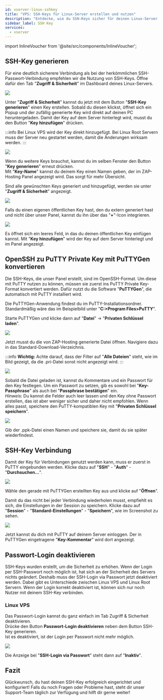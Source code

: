 ```yaml
---
id: vserver-linux-sshkey
title: "VPS: SSH-Keys für Linux-Server erstellen und nutzen"
description: "Entdecke, wie du SSH-Keys sicher für deinen Linux-Server generierst und verwaltest, um die Verbindungssicherheit und Kontrolle zu verbessern → Jetzt mehr erfahren"
sidebar_label: SSH Key
services:
  - vserver
---
```


import InlineVoucher from '@site/src/components/InlineVoucher';

## SSH-Key generieren

Für eine deutlich sicherere Verbindung als bei der herkömmlichen SSH-Passwort-Verbindung empfehlen wir die Nutzung von SSH-Keys. Öffne dafür den Tab "**Zugriff & Sicherheit**" im Dashboard deines Linux-Servers.

![](https://screensaver01.zap-hosting.com/index.php/s/wJCtHY44dYiYoqX/preview)

Unter "**Zugriff & Sicherheit**" kannst du jetzt mit dem Button "**SSH-Key generieren**" einen Key erstellen. Sobald du diesen klickst, öffnet sich ein Popup und der zufällig generierte Key wird direkt auf deinen PC heruntergeladen. Damit der Key auf dem Server hinterlegt wird, musst du den Button "**Key hinzufügen**" drücken.

:::info
Bei Linux VPS wird der Key direkt hinzugefügt. Bei Linux Root Servern muss der Server neu gestartet werden, damit die Änderungen wirksam werden.
:::

<InlineVoucher />

![](https://screensaver01.zap-hosting.com/index.php/s/GsER3sNYWYj8t7y/preview)

Wenn du weitere Keys brauchst, kannst du im selben Fenster den Button "**Key generieren**" erneut drücken.  
Mit "**Key-Name**" kannst du deinem Key einen Namen geben, der im ZAP-Hosting Panel angezeigt wird. Das sorgt für mehr Übersicht.

Sind alle gewünschten Keys generiert und hinzugefügt, werden sie unter "**Zugriff & Sicherheit**" angezeigt.

![](https://screensaver01.zap-hosting.com/index.php/s/5yjACdnpyiw6E97/preview)

Falls du einen eigenen öffentlichen Key hast, den du extern generiert hast und nicht über unser Panel, kannst du ihn über das "**+**"-Icon integrieren.

![](https://screensaver01.zap-hosting.com/index.php/s/H75CCTe5tTonn8y/preview)

Es öffnet sich ein leeres Feld, in das du deinen öffentlichen Key einfügen kannst. Mit "**Key hinzufügen**" wird der Key auf dem Server hinterlegt und im Panel angezeigt.

## OpenSSH zu PuTTY Private Key mit PuTTYGen konvertieren

Die SSH-Keys, die unser Panel erstellt, sind im OpenSSH-Format. Um diese mit PuTTY nutzen zu können, müssen sie zuerst ins PuTTY Private Key-Format konvertiert werden. Dafür nutzt du die Software "**PuTTYGen**", die automatisch mit PuTTY installiert wird.

Die PuTTYGen-Anwendung findest du im PuTTY-Installationsordner. Standardmäßig wäre das im Beispielbild unter "**C:>Program Files>PuTTY**".

Starte PuTTYGen und klicke dann auf "**Datei**" -> "**Privaten Schlüssel laden**".

![](https://screensaver01.zap-hosting.com/index.php/s/KNeiG7eWpWateDz/preview)

Jetzt musst du die von ZAP-Hosting generierte Datei öffnen. Navigiere dazu in das Standard-Download-Verzeichnis.

:::info
**Wichtig:** Achte darauf, dass der Filter auf "**Alle Dateien**" steht, wie im Bild gezeigt, da die .pri-Datei sonst nicht angezeigt wird.
:::

![](https://screensaver01.zap-hosting.com/index.php/s/WQfWN264pJPKWYX/preview)

Sobald die Datei geladen ist, kannst du Kommentare und ein Passwort für den Key festlegen. Um ein Passwort zu setzen, gib es sowohl bei "**Key-Passphrase**" als auch bei "**Passphrase bestätigen**" ein.  
*Hinweis:* Du kannst die Felder auch leer lassen und den Key ohne Passwort erstellen, das ist aber weniger sicher und daher nicht empfohlen. Wenn alles passt, speichere den PuTTY-kompatiblen Key mit "**Privaten Schlüssel speichern**".

![](https://screensaver01.zap-hosting.com/index.php/s/N4dKc86M95yYbtK/preview)

Gib der .ppk-Datei einen Namen und speichere sie, damit du sie später wiederfindest.

## SSH-Key Verbindung

Damit der Key für Verbindungen genutzt werden kann, muss er zuerst in PuTTY eingebunden werden. Klicke dazu auf "**SSH**" - "**Auth**" - "**Durchsuchen...**".

![](https://screensaver01.zap-hosting.com/index.php/s/3BJ7NaG2AemGSZt/preview)

Wähle den gerade mit PuTTYGen erstellten Key aus und klicke auf "**Öffnen**".

Damit du das nicht bei jeder Verbindung wiederholen musst, empfiehlt es sich, die Einstellungen in der Session zu speichern. Klicke dazu auf "**Session**" - "**Standard-Einstellungen**" - "**Speichern**", wie im Screenshot zu sehen.

![](https://screensaver01.zap-hosting.com/index.php/s/zENfY7DBZk85mMa/preview)

Jetzt kannst du dich mit PuTTY auf deinem Server einloggen. Der in PuTTYGen eingetragene "**Key-Kommentar**" wird dort angezeigt.

## Passwort-Login deaktivieren

SSH-Keys wurden erstellt, um die Sicherheit zu erhöhen. Wenn der Login per SSH-Passwort noch möglich ist, hat sich an der Sicherheit des Servers nichts geändert. Deshalb muss der SSH-Login via Passwort jetzt deaktiviert werden. Dabei gibt es Unterschiede zwischen Linux VPS und Linux Root Servern. Wenn der Login korrekt deaktiviert ist, können sich nur noch Nutzer mit deinem SSH-Key verbinden.

### Linux VPS

Das Passwort-Login kannst du ganz einfach im Tab Zugriff & Sicherheit deaktivieren.  
Drücke den Button **Passwort-Login deaktivieren** neben dem Button SSH-Key generieren.  
Ist es deaktiviert, ist der Login per Passwort nicht mehr möglich.

![](https://screensaver01.zap-hosting.com/index.php/s/jd9NiypwxgpeMGe/preview)

Die Anzeige bei "**SSH-Login via Passwort**" steht dann auf "**Inaktiv**".

## Fazit

Glückwunsch, du hast deinen SSH-Key erfolgreich eingerichtet und konfiguriert! Falls du noch Fragen oder Probleme hast, steht dir unser Support-Team täglich zur Verfügung und hilft dir gerne weiter!

<InlineVoucher />
